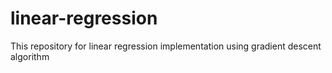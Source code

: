 # linear-regression
This repository for linear regression implementation using gradient descent algorithm
